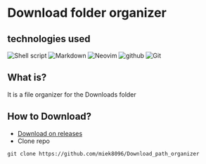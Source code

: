 # Download folder organizer

## technologies used
![Shell script](https://img.shields.io/badge/Shell_Script-121011?style=for-the-badge&logo=gnu-bash&logoColor=white) ![Markdown](https://img.shields.io/badge/Markdown-000000?style=for-the-badge&logo=markdown&logoColor=white) ![Neovim](https://img.shields.io/badge/NeoVim-%2357A143.svg?&style=for-the-badge&logo=neovim&logoColor=white) 
![github](https://img.shields.io/badge/GitHub-100000?style=for-the-badge&logo=github&logoColor=white) ![Git](https://img.shields.io/badge/Git-F05032?style=for-the-badge&logo=git&logoColor=white)

## What is?
It is a file organizer for the Downloads folder

## How to Download?

* [Download on releases](https://github.com/miek8096/Download_path_organizer/releases)
* Clone repo
```shell
git clone https://github.com/miek8096/Download_path_organizer
```

